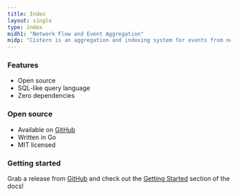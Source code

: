 ```yaml
---
title: Index
layout: single
type: index
midh1: "Network Flow and Event Aggregation"
midp: "Cistern is an aggregation and indexing system for events from network flows and applications."
---
```


<div class="row">
  <div class="col-sm-4">
    <h3>Features</h3>
    <ul>
      <li>Open source</li>
      <li>SQL-like query language</li>
      <li>Zero dependencies</li>
    </ul>
  </div>
  <div class="col-sm-4">
    <h3>Open source</h3>
    <ul>
      <li>Available on <a href="https://github.com/Cistern/cistern">GitHub</a></li>
      <li>Written in Go</li>
      <li>MIT licensed</li>
    </ul>
  </div>
  <div class="col-sm-4">
    <h3>Getting started</h3>
    <p>Grab a release from <a href="https://github.com/Cistern/cistern/releases">GitHub</a>
    and check out the <a href="/docs/#getting-started">Getting Started</a> section of the docs!
    </p>
  </div>
</div>
